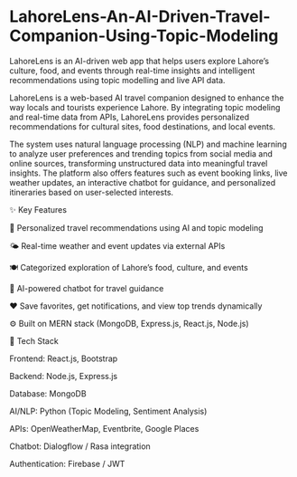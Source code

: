 # LahoreLens-An-AI-Driven-Travel-Companion-Using-Topic-Modeling
LahoreLens is an AI-driven web app that helps users explore Lahore’s culture, food, and events through real-time insights and intelligent recommendations using topic modelling and live API data.

LahoreLens is a web-based AI travel companion designed to enhance the way locals and tourists experience Lahore. By integrating topic modeling and real-time data from APIs, LahoreLens provides personalized recommendations for cultural sites, food destinations, and local events.

The system uses natural language processing (NLP) and machine learning to analyze user preferences and trending topics from social media and online sources, transforming unstructured data into meaningful travel insights. The platform also offers features such as event booking links, live weather updates, an interactive chatbot for guidance, and personalized itineraries based on user-selected interests.

✨ Key Features

🧭 Personalized travel recommendations using AI and topic modeling

🌤️ Real-time weather and event updates via external APIs

🍽️ Categorized exploration of Lahore’s food, culture, and events

💬 AI-powered chatbot for travel guidance

❤️ Save favorites, get notifications, and view top trends dynamically

⚙️ Built on MERN stack (MongoDB, Express.js, React.js, Node.js)

🧠 Tech Stack

Frontend: React.js, Bootstrap

Backend: Node.js, Express.js

Database: MongoDB

AI/NLP: Python (Topic Modeling, Sentiment Analysis)

APIs: OpenWeatherMap, Eventbrite, Google Places

Chatbot: Dialogflow / Rasa integration

Authentication: Firebase / JWT
